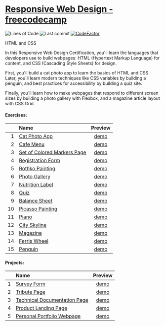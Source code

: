 # [Responsive Web Design - freecodecamp](https://www.freecodecamp.org/learn/2022/responsive-web-design/)
![Lines of Code](https://img.shields.io/tokei/lines/github.com/Krasipeace/Responsive-Web-Design---freecodecamp)
![Last commit](https://img.shields.io/github/last-commit/Krasipeace/Responsive-Web-Design---freecodecamp)
[![CodeFactor](https://www.codefactor.io/repository/github/krasipeace/responsive-web-design---freecodecamp/badge)](https://www.codefactor.io/repository/github/krasipeace/responsive-web-design---freecodecamp)

 HTML and CSS 

In this Responsive Web Design Certification, you'll learn the languages that developers use to build webpages: HTML (Hypertext Markup Language) for content, and CSS (Cascading Style Sheets) for design.

First, you'll build a cat photo app to learn the basics of HTML and CSS. Later, you'll learn modern techniques like CSS variables by building a penguin, and best practices for accessibility by building a quiz site.

Finally, you'll learn how to make webpages that respond to different screen sizes by building a photo gallery with Flexbox, and a magazine article layout with CSS Grid.


#### Exercises:
| | Name | Preview |
| ---: | :--- | :---: |
| 1 | [Cat Photo App][1]               | [demo][16] |
| 2 | [Cafe Menu][2]                   | [demo][17] |
| 3 | [Set of Colored Markers Page][3] | [demo][18] |
| 4 | [Registration Form][4]           | [demo][19] |
| 5 | [Rothko Painting][5]             | [demo][20] |
| 6 | [Photo Gallery][6]               | [demo][21] |
| 7 | [Nutrition Label][7]             | [demo][22] |
| 8 | [Quiz][8]                        | [demo][23] |
| 9 | [Balance Sheet][9]               | [demo][24] |
| 10 | [Picasso Painting][10]          | [demo][25] |
| 11 | [Piano][11]                     | [demo][26] |
| 12 | [City Skyline][12]              | [demo][27] |
| 13 | [Magazine][13]                  | [demo][28] |
| 14 | [Ferris Wheel][14]              | [demo][29] |
| 15 | [Penguin][15]                   | [demo][30] |


#### Projects:
|  | Name | Preview |
| ---: | :--- | :---: |
| 1 | [Survey Form][31]                  | [demo][36] |
| 2 | [Tribute Page][32]                 | [demo][37] |
| 3 | [Technical Documentation Page][33] | [demo][38] |
| 4 | [Product Landing Page][34]         | [demo][39] |
| 5 | [Personal Portfolio Webpage][35]   | [demo][40] |

[1]: https://github.com/Krasipeace/Responsive-Web-Design---freecodecamp/blob/main/1.%20Cat%20Photo%20App/index.html
[2]: https://github.com/Krasipeace/Responsive-Web-Design---freecodecamp/tree/main/2.%20Cafe%20Menu
[3]: https://github.com/Krasipeace/Responsive-Web-Design---freecodecamp/tree/main/3.%20Colored%20Markers
[4]: https://github.com/Krasipeace/Responsive-Web-Design---freecodecamp/tree/main/4.%20Registration%20Form 
[5]: https://github.com/Krasipeace/Responsive-Web-Design---freecodecamp/tree/main/6.%20Rothko%20Painting
[6]: https://github.com/Krasipeace/Responsive-Web-Design---freecodecamp/tree/main/7.%20Photo%20Gallery
[7]: https://github.com/Krasipeace/Responsive-Web-Design---freecodecamp/tree/main/8.%20Nutrition%20Label
[8]: https://github.com/Krasipeace/Responsive-Web-Design---freecodecamp/tree/main/9.%20Quiz
[9]: https://github.com/Krasipeace/Responsive-Web-Design---freecodecamp/tree/main/11.%20Balance%20Sheet
[10]: https://github.com/Krasipeace/Responsive-Web-Design---freecodecamp/tree/main/12.%20Picasso%20Painting
[11]: https://github.com/Krasipeace/Responsive-Web-Design---freecodecamp/tree/main/13.%20Piano
[12]: https://github.com/Krasipeace/Responsive-Web-Design---freecodecamp/tree/main/15.%20City%20Skyline
[13]: https://github.com/Krasipeace/Responsive-Web-Design---freecodecamp/tree/main/16.%20Magazine
[14]: https://github.com/Krasipeace/Responsive-Web-Design---freecodecamp/tree/main/18.%20Ferris%20Wheel
[15]: https://github.com/Krasipeace/Responsive-Web-Design---freecodecamp/tree/main/19.%20Penguin

[16]: https://htmlpreview.github.io/?https://github.com/Krasipeace/Responsive-Web-Design---freecodecamp/blob/main/1.%20Cat%20Photo%20App/index.html
[17]: https://htmlpreview.github.io/?https://github.com/Krasipeace/Responsive-Web-Design---freecodecamp/blob/main/2.%20Cafe%20Menu/index.html
[18]: https://htmlpreview.github.io/?https://github.com/Krasipeace/Responsive-Web-Design---freecodecamp/blob/main/3.%20Colored%20Markers/index.html
[19]: https://htmlpreview.github.io/?https://github.com/Krasipeace/Responsive-Web-Design---freecodecamp/blob/main/4.%20Registration%20Form/index.html 
[20]: https://htmlpreview.github.io/?https://github.com/Krasipeace/Responsive-Web-Design---freecodecamp/blob/main/6.%20Rothko%20Painting/index.html
[21]: https://htmlpreview.github.io/?https://github.com/Krasipeace/Responsive-Web-Design---freecodecamp/blob/main/7.%20Photo%20Gallery/index.html
[22]: https://htmlpreview.github.io/?https://github.com/Krasipeace/Responsive-Web-Design---freecodecamp/blob/main/8.%20Nutrition%20Label/index.html
[23]: https://htmlpreview.github.io/?https://github.com/Krasipeace/Responsive-Web-Design---freecodecamp/blob/main/9.%20Quiz/index.html
[24]: https://htmlpreview.github.io/?https://github.com/Krasipeace/Responsive-Web-Design---freecodecamp/blob/main/11.%20Balance%20Sheet/index.html
[25]: https://htmlpreview.github.io/?https://github.com/Krasipeace/Responsive-Web-Design---freecodecamp/blob/main/12.%20Picasso%20Painting/index.html
[26]: https://htmlpreview.github.io/?https://github.com/Krasipeace/Responsive-Web-Design---freecodecamp/blob/main/13.%20Piano/index.html
[27]: https://htmlpreview.github.io/?https://github.com/Krasipeace/Responsive-Web-Design---freecodecamp/blob/main/15.%20City%20Skyline/index.html
[28]: https://htmlpreview.github.io/?https://github.com/Krasipeace/Responsive-Web-Design---freecodecamp/blob/main/16.%20Magazine/index.html
[29]: https://htmlpreview.github.io/?https://github.com/Krasipeace/Responsive-Web-Design---freecodecamp/blob/main/18.%20Ferris%20Wheel/index.html
[30]: https://htmlpreview.github.io/?https://github.com/Krasipeace/Responsive-Web-Design---freecodecamp/blob/main/19.%20Penguin/index.html

[31]: https://github.com/Krasipeace/Responsive-Web-Design---freecodecamp/tree/main/5.%20Survey%20Form
[32]: https://github.com/Krasipeace/Responsive-Web-Design---freecodecamp/tree/main/10.%20Tribute%20Page
[33]: https://github.com/Krasipeace/Responsive-Web-Design---freecodecamp/tree/main/14.%20Technical%20Documentation%20Page
[34]: https://github.com/Krasipeace/Responsive-Web-Design---freecodecamp/tree/main/17.%20Product%20Landing%20Page
[35]: https://github.com/Krasipeace/Responsive-Web-Design---freecodecamp/tree/main/20.%20Personal%20Portfolio%20Webpage

[36]: https://htmlpreview.github.io/?https://github.com/Krasipeace/Responsive-Web-Design---freecodecamp/blob/main/5.%20Survey%20Form/index.html
[37]: https://htmlpreview.github.io/?https://github.com/Krasipeace/Responsive-Web-Design---freecodecamp/blob/main/10.%20Tribute%20Page/index.html
[38]: https://htmlpreview.github.io/?https://github.com/Krasipeace/Responsive-Web-Design---freecodecamp/blob/main/14.%20Technical%20Documentation%20Page/index.html
[39]: https://htmlpreview.github.io/?https://github.com/Krasipeace/Responsive-Web-Design---freecodecamp/blob/main/17.%20Product%20Landing%20Page/index.html
[40]: https://htmlpreview.github.io/?https://github.com/Krasipeace/Responsive-Web-Design---freecodecamp/blob/main/20.%20Personal%20Portfolio%20Webpage/index.html

